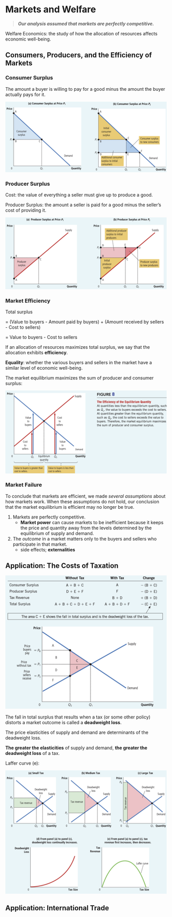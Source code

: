 # Markets and Welfare

> ***Our analysis assumed that markets are perfectly competitive.***

Welfare Economics: the study of how the allocation of resources affects economic well-being.

## Consumers, Producers, and the Efficiency of Markets

### Consumer Surplus

The amount a buyer is willing to pay for a good minus the amount the buyer actually pays for it.

![Screen Shot 2021-10-04 at 8.05.25 PM](Markets%20and%20Welfare.assets/Screen%20Shot%202021-10-04%20at%208.05.25%20PM.png)

### Producer Surplus

Cost: the value of everything a seller must give up to produce a good.

Producer Surplus: the amount a seller is paid for a good minus the seller’s cost of providing it.

![Screen Shot 2021-10-04 at 8.06.31 PM](Markets%20and%20Welfare.assets/Screen%20Shot%202021-10-04%20at%208.06.31%20PM.png)

### Market Efficiency

Total surplus

= (Value to buyers - Amount paid by buyers) + (Amount received by sellers - Cost to sellers)

= Value to buyers - Cost to sellers

If an allocation of resources maximizes total surplus, we say that the allocation exhibits **efficiency**.

**Equality**: whether the various buyers and sellers in the market have a similar level of economic well-being.

The market equilibrium maximizes the sum of producer and consumer surplus:

![Screen Shot 2021-10-04 at 8.11.17 PM](Markets%20and%20Welfare.assets/Screen%20Shot%202021-10-04%20at%208.11.17%20PM.png)

### Market Failure

To conclude that markets are efficient, we made *several assumptions* about how markets work. When these assumptions do not hold, our conclusion that the market equilibrium is efficient may no longer be true.

1. Markets are perfectly competitive.
    - **Market power** can cause markets to be inefficient because it keeps the price and quantity away from the levels determined by the equilibrium of supply and demand.
2. The *outcome* in a market matters only to the buyers and sellers who participate in that market.
    - side effects; **externalities**

## Application: The Costs of Taxation

![Screen Shot 2021-10-04 at 8.36.24 PM](Markets%20and%20Welfare.assets/Screen%20Shot%202021-10-04%20at%208.36.24%20PM-3350987.png)

The fall in total surplus that results when a tax (or some other policy) distorts a market outcome is called a **deadweight loss**.

The price elasticities of supply and demand are determinants of the deadweight loss.

**The greater the elasticities** of supply and demand, **the greater the deadweight loss** of a tax.

Laffer curve (e):

![Screen Shot 2021-10-04 at 8.59.16 PM](Markets%20and%20Welfare.assets/Screen%20Shot%202021-10-04%20at%208.59.16%20PM.png)

## Application: International Trade





